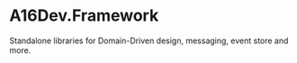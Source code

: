 # A16Dev.Framework

Standalone libraries for Domain-Driven design, messaging, event store and more.
